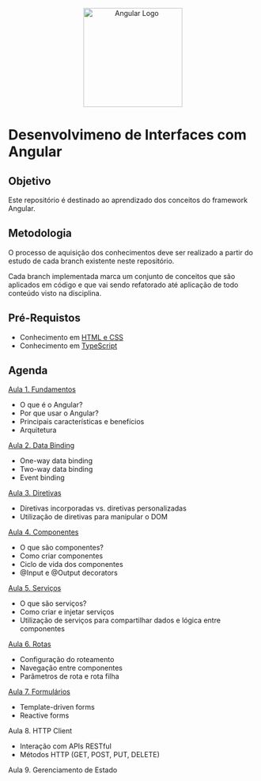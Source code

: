 <p  align="center">
    <img width="200"
        alt="Angular Logo"
        src="https://www.svgrepo.com/show/378486/angular-fill.svg"
      />
    <h1> Desenvolvimeno de Interfaces com Angular</h1>
</p>

## Objetivo

Este repositório é destinado ao aprendizado dos conceitos do framework Angular.

## Metodologia

O processo de aquisição dos conhecimentos deve ser realizado a partir do estudo de cada branch existente neste repositório.

Cada branch implementada marca um conjunto de conceitos que são aplicados em código e que vai sendo refatorado até aplicação de todo conteúdo visto na disciplina.

## Pré-Requistos

- Conhecimento em [HTML e CSS](https://learn.microsoft.com/pt-br/training/paths/build-web-pages-html-css-for-beginners/)
- Conhecimento em [TypeScript](https://learn.microsoft.com/pt-br/training/paths/build-javascript-applications-typescript/)

## Agenda

<a href="https://github.com/alessandrojsouza/angular-learn/tree/aula01-FundamentosAngular">Aula 1. Fundamentos</a>

- O que é o Angular?
- Por que usar o Angular?
- Principais características e benefícios
- Arquitetura

<a href="https://github.com/alessandrojsouza/angular-learn/tree/aula02-DataBinding">Aula 2. Data Binding</a>

- One-way data binding
- Two-way data binding
- Event binding

<a href="https://github.com/alessandrojsouza/angular-learn/tree/aula03-Diretivas">Aula 3. Diretivas</a>

- Diretivas incorporadas vs. diretivas personalizadas
- Utilização de diretivas para manipular o DOM

<a href="https://github.com/alessandrojsouza/angular-learn/tree/aula04-Componentes">Aula 4. Componentes</a>

- O que são componentes?
- Como criar componentes
- Ciclo de vida dos componentes
- @Input e @Output decorators

<a href="https://github.com/alessandrojsouza/angular-learn/tree/aula05-servicos">Aula 5. Serviços</a>

- O que são serviços?
- Como criar e injetar serviços
- Utilização de serviços para compartilhar dados e lógica entre componentes

<a href="https://github.com/alessandrojsouza/angular-learn/tree/aula06-rotas">Aula 6. Rotas</a>

- Configuração do roteamento
- Navegação entre componentes
- Parâmetros de rota e rota filha

<a href="https://github.com/alessandrojsouza/angular-learn/tree/aula07-Fomul%C3%A1rios">Aula 7. Formulários</a>

- Template-driven forms
- Reactive forms

<a>Aula 8. HTTP Client</a>

- Interação com APIs RESTful
- Métodos HTTP (GET, POST, PUT, DELETE)

<a>Aula 9. Gerenciamento de Estado</a>
